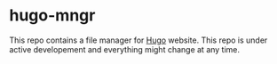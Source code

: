 # hugo-mngr

This repo contains a file manager for [Hugo](https://github.com/spf13/hugo) website.
This repo is under active developement and everything might change at any time.
